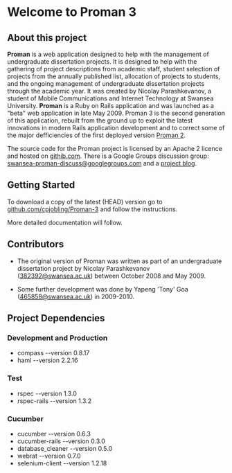 # Welcome to Proman 3

## About this project

__Proman__ is a web application designed to help with the management of undergraduate dissertation projects. It is designed to help with the gathering of project descriptions from academic staff, student selection of projects from the annually published list, allocation of projects to students, and the ongoing management of undergraduate dissertation projects through the academic year. It was created by Nicolay Parashkevanov, a student of Mobile Communications and Internet Technology at Swansea University. __Proman__ is a Ruby on Rails application and was launched as a "beta" web application in late May 2009. Proman 3 is the second generation of this application, rebuilt from the ground up to exploit the latest innovations in modern Rails application development and to correct some of the major defficiencies of the first deployed version [Proman 2](http://github.com/cpjobling/Proman2).

The source code for the Proman project is licensed by an Apache 2 licence and hosted on  [githib.com](http://github.com/cpjobling/Proman-3). There is a Google Groups discussion group: [swansea-proman-discuss@googlegroups.com](http://groups.google.com/group/swansea-proman-discuss) and a [project blog](http://promanman.blogspot.com/).

## Getting Started

To download a copy of the latest (HEAD) version go to [github.com/cpjobling/Proman-3](http://github.com/cpjobling/Proman-3) and follow the instructions.

More detailed documentation will follow.

## Contributors

  - The original version of Proman was written as part of an undergraduate dissertation project by Nicolay Parashkevanov (382392@swansea.ac.uk) between October 2008 and May 2009.

  - Some further development was done by Yapeng 'Tony' Goa (465858@swansea.ac.uk) in 2009-2010.

## Project Dependencies

### Development and Production
  - compass --version 0.8.17
  - haml  --version 2.2.16

### Test
  - rspec --version 1.3.0
  - rspec-rails --version 1.3.2

### Cucumber
  - cucumber --version 0.6.3
  - cucumber-rails --version 0.3.0
  - database_cleaner --version 0.5.0
  - webrat --version 0.7.0
  - selenium-client --version 1.2.18